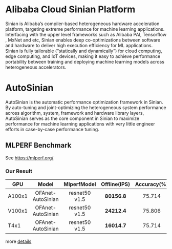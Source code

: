 # Alibaba Cloud Sinian Platform
Sinian is Alibaba’s compiler-based heterogeneous hardware acceleration platform, targeting extreme performance for machine learning applications. Interfacing with the upper level frameworks such as Alibaba PAI, Tensorflow , MxNet and etc, Sinian enables deep co-optimizations between software and hardware to deliver high execution efficiency for ML applications. Sinian is fully tailorable (“statically and dynamically”) for cloud computing, edge computing, and IoT devices, making it easy to achieve performance portability between training and deploying machine learning models across heterogeneous accelerators. 
# AutoSinian
AutoSinian is the automatic performance optimization framework in Sinian. By auto-tuning and joint-optimizing the heterogeneous system performance across algorithm, system, framework and hardware library layers, AutoSinian serves as the core component in Sinian to maximize performance for machine learning applications with very little engineer efforts in case-by-case performance tuning.

## MLPERF Benchmark
See https://mlperf.org/

### Our Result

|GPU| Model | MlperfModel | Offline(IPS) | Accuracy(%) |
|-------|:------------------:|:---------------:|:-------------:|:------------:|
|A100x1| OFAnet-AutoSinian | resnet50 v1.5 |**80156.8** | 75.714 | 
|V100x1| OFAnet-AutoSinian | resnet50 v1.5 | **24212.4** | 75.806 |
|T4x1|OFAnet-AutoSinian| resnet50 v1.5 | **16014.7** | 75.714 |

more [details](mlperf_benchmark)